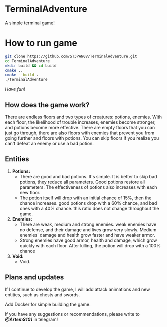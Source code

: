 # TerminalAdventure
A simple terminal game!

# How to run game
```bash
git clone https://github.com/ST3PAN0V/TerminalAdventure.git
cd TerminalAdventure
mkdir build && cd build
cmake ..
cmake --build .
./TerminalAdventure
```
*Have fun!*

## **How does the game work?**
There are endless floors and two types of creatures: potions, enemies. With each floor, the likelihood of trouble increases, enemies become stronger, and potions become more effective. There are empty floors that you can just go through, there are also floors with enemies that prevent you from going further and floors with potions. You can skip floors if you realize you can't defeat an enemy or use a bad potion.

## **Entities**
1. **Potions:**
   - There are good and bad potions. It's simple. It is better to skip bad potions, they reduce all parameters. Good potions restore all parameters. The effectiveness of potions also increases with each new floor.
   - The potion itself will drop with an initial chance of 15%, then the chance increases. good potions drop with a 60% chance, and bad ones with a 40% chance. this ratio does not change throughout the game.
2. **Enemies:**
   - There are weak, medium and strong enemies. weak enemies have no defense, and their damage and lives grow very slowly. Medium enemies' damage and health grow faster and have weaker armor.
   - Strong enemies have good armor, health and damage, which grow quickly with each floor. After killing, the potion will drop with a 100% chance
3. **Void:**
   - Void.

## **Plans and updates**
If I continue to develop the game, I will add attack animations and new entities, such as chests and swords.

Add Docker for simple building the game.

If you have any suggestions or recommendations, please write to **_@ArtemS101_** in telegram!
